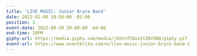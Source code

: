 ```yaml
---
title: 'LIVE MUSIC: Junior Bryce Band'
date: 2022-02-08 10:58:00 -05:00
position: 3
event-date: 2022-08-20 20:00:00 -04:00
end-time: 10PM
giphy-url: https://media.giphy.com/media/jKXtnfCDoo1tZ8V5NQ/giphy.gif
event-url: https://www.eventbrite.com/e/live-music-junior-bryce-band-tickets-390815288047
---
```


